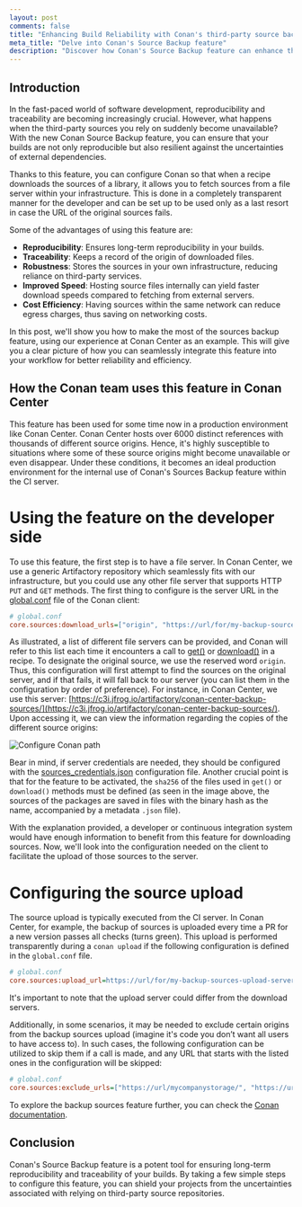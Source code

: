 ```yaml
---
layout: post
comments: false
title: "Enhancing Build Reliability with Conan's third-party source backup feature"
meta_title: "Delve into Conan's Source Backup feature"
description: "Discover how Conan's Source Backup feature can enhance the reproducibility, reliability, and efficiency of your builds, using practical insights from Conan Center."
---
```


## Introduction

In the fast-paced world of software development, reproducibility and traceability are
becoming increasingly crucial. However, what happens when the third-party sources you rely
on suddenly become unavailable? With the new Conan Source Backup feature, you can ensure
that your builds are not only reproducible but also resilient against the uncertainties of
external dependencies.

Thanks to this feature, you can configure Conan so that when a recipe downloads the
sources of a library, it allows you to fetch sources from a file server within your
infrastructure. This is done in a completely transparent manner for the developer and can
be set up to be used only as a last resort in case the URL of the original sources fails.

Some of the advantages of using this feature are:

- **Reproducibility**: Ensures long-term reproducibility in your builds.
- **Traceability**: Keeps a record of the origin of downloaded files.
- **Robustness**: Stores the sources in your own infrastructure, reducing reliance on
  third-party services.
- **Improved Speed**: Hosting source files internally can yield faster download speeds
  compared to fetching from external servers.
- **Cost Efficiency**: Having sources within the same network can reduce egress charges,
  thus saving on networking costs.

In this post, we'll show you how to make the most of the sources backup feature, using our
experience at Conan Center as an example. This will give you a clear picture of how you
can seamlessly integrate this feature into your workflow for better reliability and
efficiency.

## How the Conan team uses this feature in Conan Center

This feature has been used for some time now in a production environment like Conan
Center. Conan Center hosts over 6000 distinct references with thousands of different
source origins. Hence, it's highly susceptible to situations where some of these source
origins might become unavailable or even disappear. Under these conditions, it becomes an
ideal production environment for the internal use of Conan's Sources Backup feature within
the CI server.

# Using the feature on the developer side

To use this feature, the first step is to have a file server. In Conan Center, we use a
generic Artifactory repository which seamlessly fits with our infrastructure, but you
could use any other file server that supports HTTP `PUT` and `GET` methods. The first
thing to configure is the server URL in the
[global.conf](https://docs.conan.io/2.0/reference/config_files/global_conf.html) file of
the Conan client:


```ini
# global.conf
core.sources:download_urls=["origin", "https://url/for/my-backup-sources-download-server/"] 
```

As illustrated, a list of different file servers can be provided, and Conan will refer to
this list each time it encounters a call to
[get()](https://docs.conan.io/2.0/reference/tools/files/downloads.html#conan-tools-files-get)
or
[download()](https://docs.conan.io/2.0/reference/tools/files/downloads.html#conan-tools-files-ftp-download)
in a recipe. To designate the original source, we use the reserved word `origin`. Thus,
this configuration will first attempt to find the sources on the original server, and if
that fails, it will fall back to our server (you can list them in the configuration by
order of preference). For instance, in Conan Center, we use this server:
[https://c3i.jfrog.io/artifactory/conan-center-backup-sources/](https://c3i.jfrog.io/artifactory/conan-center-backup-sources/).
Upon accessing it, we can view the information regarding the copies of the different
source origins:


<p class="centered">
    <img  src="{{ site.baseurl }}/assets/post_images/2023-09-29/conan-center-server.png" style="display: block; margin-left: auto; margin-right: auto;" alt="Configure Conan path"/>
</p>

Bear in mind, if server credentials are needed, they should be configured with the
[sources_credentials.json](https://docs.conan.io/2.0/reference/config_files/source_credentials.html#source-credentials-json)
configuration file. Another crucial point is that for the feature to be activated, the
`sha256` of the files used in `get()` or `download()` methods must be defined (as seen in
the image above, the sources of the packages are saved in files with the binary hash as
the name, accompanied by a metadata `.json` file).

With the explanation provided, a developer or continuous integration system would have
enough information to benefit from this feature for downloading sources. Now, we'll look
into the configuration needed on the client to facilitate the upload of those sources to
the server.

# Configuring the source upload

The source upload is typically executed from the CI server. In Conan Center, for example,
the backup of sources is uploaded every time a PR for a new version passes all checks
(turns green). This upload is performed transparently during a `conan upload` if the
following configuration is defined in the `global.conf` file.

```ini
# global.conf
core.sources:upload_url=https://url/for/my-backup-sources-upload-server 
```

It's important to note that the upload server could differ from the download servers.

Additionally, in some scenarios, it may be needed to exclude certain origins from the
backup sources upload (imagine it's code you don’t want all users to have access to). In
such cases, the following configuration can be utilized to skip them if a call is made,
and any URL that starts with the listed ones in the configuration will be skipped:

```ini
# global.conf
core.sources:exclude_urls=["https://url/mycompanystorage/", "https://url/mycompanystorage2/"] 
```

To explore the backup sources feature further, you can check the [Conan
documentation](https://docs.conan.io/2.0/devops/backup_sources/sources_backup.html#backup-sources-setup-remote).

## Conclusion

Conan's Source Backup feature is a potent tool for ensuring long-term reproducibility and
traceability of your builds. By taking a few simple steps to configure this feature, you
can shield your projects from the uncertainties associated with relying on third-party
source repositories.
